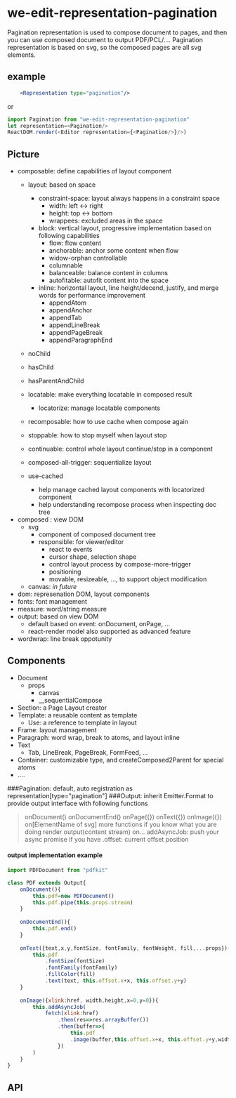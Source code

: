 # we-edit-representation-pagination

Pagination representation is used to compose document to pages, and then you can use composed document to output PDF/PCL/.... 
Pagination representation is based on svg, so the composed pages are all svg elements.

## example
```jsx
	<Representation type="pagination"/>
```
or

```js
import Pagination from "we-edit-representation-pagination"
let representation=<Pagination/>
ReactDOM.render(<Editor representation={<Pagination/>}/>)
```
## Picture
* composable: define capabilities of layout component
	* layout: based on space
		* constraint-space: layout always happens in a constraint space
			* width: left <-> right
			* height: top <-> bottom
			* wrappees: excluded areas in the space
		* block: vertical layout, progressive implementation based on following capabilities
			* flow: flow content
			* anchorable: anchor some content when flow
			* widow-orphan controllable
			* columnable
			* balanceable: balance content in columns
			* autofitable: autofit content into the space
		* inline: horizontal layout, line height/decend, justify, and merge words for performance improvement
			* appendAtom
			* appendAnchor
			* appendTab
			* appendLineBreak
			* appendPageBreak
			* appendParagraphEnd

	* noChild
	* hasChild
	* hasParentAndChild
	* locatable: make everything locatable in composed result
		* locatorize: manage locatable components
	* recomposable: how to use cache when compose again
	* stoppable: how to stop myself when layout stop
	* continuable: control whole layout continue/stop in a component
	* composed-all-trigger: sequentialize layout
	* use-cached
		* help manage cached layout components with locatorized component
		* help understanding recompose process when inspecting doc tree
* composed : view DOM
	* svg
		* component of composed document tree
		* responsible: for viewer/editor
			* react to events
			* cursor shape, selection shape
			* control layout process by compose-more-trigger
			* positioning
			* movable, resizeable, ..., to support object modification
	* canvas: *in future*
* dom: represenation DOM, layout components
* fonts: font management
* measure: word/string measure
* output: based on view DOM
	* default based on event: onDocument, onPage, ...
	* react-render model also supported as advanced feature
* wordwrap: line break oppotunity

## Components
* Document
	* props
		* canvas
		* __sequentialCompose
* Section: a Page Layout creator
* Template: a reusable content as template
	* Use: a reference to template in layout
* Frame: layout management
* Paragraph: word wrap, break to atoms, and layout inline
* Text
	* Tab, LineBreak, PageBreak, FormFeed, ...
* Container: customizable type, and createComposed2Parent for special atoms
* ....


###Pagination: default, auto registration as representation[type="pagination"]
###Output: inherit Emitter.Format to provide output interface with following functions
>onDocument()
>onDocumentEnd()
>onPage({})
>onText({})
>onImage({})
>on[ElementName of svg]
more functions if you know what you are doing
>render
>output(content stream)
>on...
>addAsyncJob: push your async promise if you have
>.offset: current offset position 

#### output implementation example
```js
import PDFDocument from "pdfkit"

class PDF extends Output{
	onDocument(){
		this.pdf=new PDFDocument()
		this.pdf.pipe(this.props.stream)
	}
	
	onDocumentEnd(){
		this.pdf.end()
	}
	
	onText({text,x,y,fontSize, fontFamily, fontWeight, fill,...props}){
		this.pdf
			.fontSize(fontSize)
			.fontFamily(fontFamily)
			.fillColor(fill)
			.text(text, this.offset.x+x, this.offset.y+y)
	}
	
	onImage({xlink:href, width,height,x=0,y=0}){
		this.addAsyncJob(
			fetch(xlink:href)
				.then(res=>res.arrayBuffer())
				.then(buffer=>{
					this.pdf
					.image(buffer,this.offset.x+x, this.offset.y+y,width,height)
				})
		)
	}
}

```
## API
